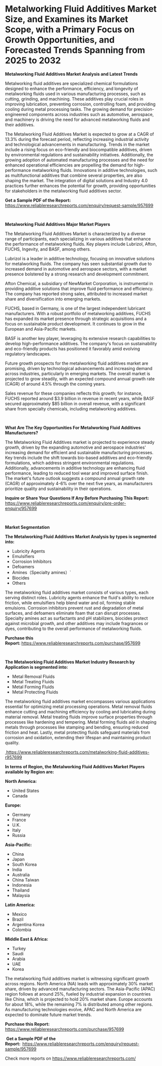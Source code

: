 <p><h1>Metalworking Fluid Additives Market Size, and Examines its Market Scope, with a Primary Focus on Growth Opportunities, and Forecasted Trends Spanning from 2025 to 2032</h1></p><p><strong>Metalworking Fluid Additives Market Analysis and Latest Trends</strong></p>
<p><p>Metalworking fluid additives are specialized chemical formulations designed to enhance the performance, efficiency, and longevity of metalworking fluids used in various manufacturing processes, such as cutting, grinding, and machining. These additives play crucial roles in improving lubrication, preventing corrosion, controlling foam, and providing cooling during metal processing tasks. The growing demand for precision-engineered components across industries such as automotive, aerospace, and machinery is driving the need for advanced metalworking fluids and their additives.</p><p>The Metalworking Fluid Additives Market is expected to grow at a CAGR of 13.3% during the forecast period, reflecting increasing industrial activity and technological advancements in manufacturing. Trends in the market include a rising focus on eco-friendly and biocompatible additives, driven by environmental regulations and sustainability initiatives. Additionally, the growing adoption of automated manufacturing processes and the need for enhanced operational efficiencies are propelling the demand for high-performance metalworking fluids. Innovations in additive technologies, such as multifunctional additives that combine several properties, are also shaping the market. The integration of digital solutions and Industry 4.0 practices further enhances the potential for growth, providing opportunities for stakeholders in the metalworking fluid additives sector.</p></p>
<p><strong>Get a Sample PDF of the Report:&nbsp;</strong> <a href="https://www.reliableresearchreports.com/enquiry/request-sample/957699?utm_campaign=34&utm_medium=2&utm_source=Github&utm_content=ia&utm_term=30012025&utm_id=metalworking-fluid-additives">https://www.reliableresearchreports.com/enquiry/request-sample/957699</a></p>
<p>&nbsp;</p>
<p><strong>Metalworking Fluid Additives Major Market Players</strong></p>
<p><p>The Metalworking Fluid Additives Market is characterized by a diverse range of participants, each specializing in various additives that enhance the performance of metalworking fluids. Key players include Lubrizol, Afton, FUCHS, Ingevity, and BASF, among others.</p><p>Lubrizol is a leader in additive technology, focusing on innovative solutions for metalworking fluids. The company has seen substantial growth due to increased demand in automotive and aerospace sectors, with a market presence bolstered by a strong research and development commitment. </p><p>Afton Chemical, a subsidiary of NewMarket Corporation, is instrumental in providing additive solutions that improve fluid performance and efficiency. The company has reported strong sales, attributed to increased market share and diversification into emerging markets. </p><p>FUCHS, based in Germany, is one of the largest independent lubricant manufacturers. With a robust portfolio of metalworking additives, FUCHS has expanded its market presence through strategic acquisitions and a focus on sustainable product development. It continues to grow in the European and Asia-Pacific markets.</p><p>BASF is another key player, leveraging its extensive research capabilities to develop high-performance additives. The company's focus on sustainability and eco-friendly products has positioned it favorably amid evolving regulatory landscapes.</p><p>Future growth prospects for the metalworking fluid additives market are promising, driven by technological advancements and increasing demand across industries, particularly in emerging markets. The overall market is projected to grow steadily, with an expected compound annual growth rate (CAGR) of around 4.5% through the coming years.</p><p>Sales revenue for these companies reflects this growth; for instance, FUCHS reported around $3.9 billion in revenue in recent years, while BASF secured approximately $85 billion in overall revenue, with a significant share from specialty chemicals, including metalworking additives.</p></p>
<p>&nbsp;</p>
<p><strong>What Are The Key Opportunities For Metalworking Fluid Additives Manufacturers?</strong></p>
<p><p>The Metalworking Fluid Additives market is projected to experience steady growth, driven by the expanding automotive and aerospace industries' increasing demand for efficient and sustainable manufacturing processes. Key trends include the shift towards bio-based additives and eco-friendly formulations, which address stringent environmental regulations. Additionally, advancements in additive technology are enhancing fluid performance, leading to reduced tool wear and improved surface finish. The market's future outlook suggests a compound annual growth rate (CAGR) of approximately 4-6% over the next five years, as manufacturers prioritize quality and sustainability in their operations.</p></p>
<p><strong>Inquire or Share Your Questions If Any Before Purchasing This Report:</strong> <a href="https://www.reliableresearchreports.com/enquiry/pre-order-enquiry/957699?utm_campaign=34&utm_medium=2&utm_source=Github&utm_content=ia&utm_term=30012025&utm_id=metalworking-fluid-additives">https://www.reliableresearchreports.com/enquiry/pre-order-enquiry/957699</a></p>
<p>&nbsp;</p>
<p><strong>Market Segmentation</strong></p>
<p><strong>The Metalworking Fluid Additives Market Analysis by types is segmented into:</strong></p>
<p><ul><li>Lubricity Agents</li><li>Emulsifiers</li><li>Corrosion Inhibitors</li><li>Defoamers</li><li>Amines（Specialty amines）`</li><li>Biocides</li><li>Others</li></ul></p>
<p><p>The metalworking fluid additives market consists of various types, each serving distinct roles. Lubricity agents enhance the fluid's ability to reduce friction, while emulsifiers help blend water and oil, forming stable emulsions. Corrosion inhibitors prevent rust and degradation of metal surfaces, and defoamers eliminate foam that can disrupt processes. Specialty amines act as surfactants and pH stabilizers, biocides protect against microbial growth, and other additives may include fragrances or dyes, contributing to the overall performance of metalworking fluids.</p></p>
<p><strong>Purchase this Report:&nbsp;</strong><a href="https://www.reliableresearchreports.com/purchase/957699?utm_campaign=34&utm_medium=2&utm_source=Github&utm_content=ia&utm_term=30012025&utm_id=metalworking-fluid-additives">https://www.reliableresearchreports.com/purchase/957699</a></p>
<p>&nbsp;</p>
<p><strong>The Metalworking Fluid Additives Market Industry Research by Application is segmented into:</strong></p>
<p><ul><li>Metal Removal Fluids</li><li>Metal Treating Fluids</li><li>Metal Forming Fluids</li><li>Metal Protecting Fluids</li></ul></p>
<p><p>The metalworking fluid additives market encompasses various applications essential for optimizing metal processing operations. Metal removal fluids enhance cutting and machining efficiency by cooling and lubricating during material removal. Metal treating fluids improve surface properties through processes like hardening and tempering. Metal forming fluids aid in shaping metals through processes like stamping and bending, ensuring reduced friction and heat. Lastly, metal protecting fluids safeguard materials from corrosion and oxidation, extending their lifespan and maintaining product quality.</p></p>
<p><a href="https://www.reliableresearchreports.com/metalworking-fluid-additives-r957699?utm_campaign=34&utm_medium=2&utm_source=Github&utm_content=ia&utm_term=30012025&utm_id=metalworking-fluid-additives">&nbsp;https://www.reliableresearchreports.com/metalworking-fluid-additives-r957699</a></p>
<p><strong>In terms of Region, the Metalworking Fluid Additives Market Players available by Region are:</strong></p>
<p>
    <p> <strong> North America: </strong>
        <ul>
            <li>United States</li>
            <li>Canada</li>
        </ul>
        </p> 
    <p> <strong> Europe: </strong>
        <ul>
            <li>Germany</li>
            <li>France</li>
            <li>U.K.</li>
            <li>Italy</li>
            <li>Russia</li>
        </ul>
        </p> 
    <p> <strong> Asia-Pacific: </strong>
        <ul>
            <li>China</li>
            <li>Japan</li>
            <li>South Korea</li>
            <li>India</li>
            <li>Australia</li>
            <li>China Taiwan</li>
            <li>Indonesia</li>
            <li>Thailand</li>
            <li>Malaysia</li>
        </ul>
        </p> 
    <p> <strong> Latin America: </strong>
        <ul>
            <li>Mexico</li>
            <li>Brazil</li>
            <li>Argentina Korea</li>
            <li>Colombia</li>
        </ul>
        </p> 
    <p> <strong> Middle East & Africa: </strong>
        <ul>
            <li>Turkey</li>
            <li>Saudi</li>
            <li>Arabia</li>
            <li>UAE</li>
            <li>Korea</li>
        </ul>
    </p>
    </p>
<p><p>The metalworking fluid additives market is witnessing significant growth across regions. North America (NA) leads with approximately 30% market share, driven by advanced manufacturing sectors. The Asia-Pacific (APAC) region follows at around 25%, fueled by industrial expansion in countries like China, which is projected to hold 20% market share. Europe accounts for about 18%, while the remaining 7% is distributed among other regions. As manufacturing technologies evolve, APAC and North America are expected to dominate future market trends.</p></p>
<p><strong>Purchase this Report: </strong><a href="https://www.reliableresearchreports.com/purchase/957699?utm_campaign=34&utm_medium=2&utm_source=Github&utm_content=ia&utm_term=30012025&utm_id=metalworking-fluid-additives">https://www.reliableresearchreports.com/purchase/957699</a></p>
<p>&nbsp;<strong>Get a Sample PDF of the Report:&nbsp;&nbsp;</strong><a href="https://www.reliableresearchreports.com/enquiry/request-sample/957699?utm_campaign=34&utm_medium=2&utm_source=Github&utm_content=ia&utm_term=30012025&utm_id=metalworking-fluid-additives">https://www.reliableresearchreports.com/enquiry/request-sample/957699</a></p>
<p><strong></strong></p>
<p>Check more reports on <a href="https://www.reliableresearchreports.com/?utm_campaign=34&utm_medium=2&utm_source=Github&utm_content=ia&utm_term=30012025&utm_id=metalworking-fluid-additives">https://www.reliableresearchreports.com/</a></p>